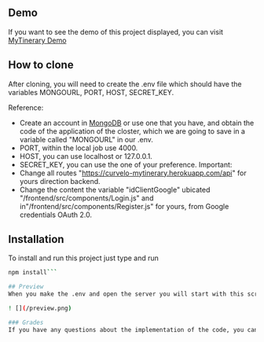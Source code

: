 ## Demo
If you want to see the demo of this project displayed, you can visit [MyTinerary Demo](https://curvelo-mytinerary.herokuapp.com/)

## How to clone
After cloning, you will need to create the .env file which should have the variables MONGOURL, PORT, HOST, SECRET_KEY.
 
Reference:
* Create an account in [MongoDB](https://account.mongodb.com/account/register) or use one that you have, and obtain the code of the application of the closter, which we are going to save in a variable called "MONGOURL" in our .env.
* PORT, within the local job use 4000.
* HOST, you can use localhost or 127.0.0.1.
* SECRET_KEY, you can use the one of your preference.
Important: 
* Change all routes "https://curvelo-mytinerary.herokuapp.com/api" for yours direction backend.
* Change the content the variable "idClientGoogle" ubicated "/frontend/src/components/Login.js" and in"/frontend/src/components/Register.js" for yours, from Google credentials OAuth 2.0.

## Installation
To install and run this project just type and run
```bash 
npm install```

## Preview
When you make the .env and open the server you will start with this screen.

! [](/preview.png)

### Grades
If you have any questions about the implementation of the code, you can contact me at [linkedin](https://www.linkedin.com/in/alberto-curvelo/)